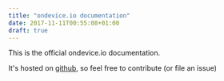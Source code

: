 ```yaml
---
title: "ondevice.io documentation"
date: 2017-11-11T00:55:08+01:00
draft: true
---
```


This is the official ondevice.io documentation.

It's hosted on [github][github-repo], so feel free to contribute (or file an issue)

[github-repo]: //github.com/ondevice/doc.ondevice.io/
